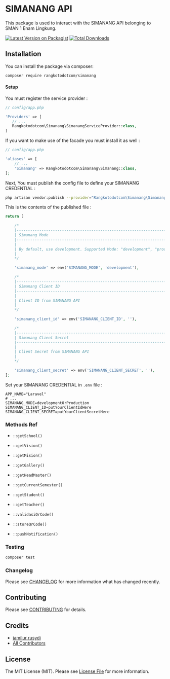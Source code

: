 # SIMANANG API

This package is used to interact with the SIMANANG API belonging to SMAN 1 Enam Lingkung.

[![Latest Version on Packagist](https://img.shields.io/packagist/v/rangkotodotcom/simanang.svg?style=flat-square)](https://packagist.org/packages/rangkotodotcom/simanang)
[![Total Downloads](https://img.shields.io/packagist/dt/rangkotodotcom/simanang.svg?style=flat-square)](https://packagist.org/packages/rangkotodotcom/simanang)

## Installation

You can install the package via composer:

```bash
composer require rangkotodotcom/simanang
```

#### Setup

You must register the service provider :

```php
// config/app.php

'Providers' => [
   // ...
   Rangkotodotcom\Simanang\SimanangServiceProvider::class,
]
```

If you want to make use of the facade you must install it as well :

```php
// config/app.php

'aliases' => [
    // ...
    'Simanang' => Rangkotodotcom\Simanang\Simanang::class,
];
```

Next, You must publish the config file to define your SIMANANG CREDENTIAL :

```bash
php artisan vendor:publish --provider="Rangkotodotcom\Simanang\SimanangServiceProvider"
```

This is the contents of the published file :

```php
return [

    /*
    |--------------------------------------------------------------------------
    | Simanang Mode
    |--------------------------------------------------------------------------
    |
    | By default, use development. Supported Mode: "development", "production"
    |
    */

    'simanang_mode' => env('SIMANANG_MODE', 'development'),

    /*
    |--------------------------------------------------------------------------
    | Simanang Client ID
    |--------------------------------------------------------------------------
    |
    | Client ID from SIMANANG API
    |
    */

    'simanang_client_id' => env('SIMANANG_CLIENT_ID', ''),

    /*
    |--------------------------------------------------------------------------
    | Simanang Client Secret
    |--------------------------------------------------------------------------
    |
    | Client Secret from SIMANANG API
    |
    */

    'simanang_client_secret' => env('SIMANANG_CLIENT_SECRET', ''),
];
```

Set your SIMANANG CREDENTIAL in `.env` file :

```
APP_NAME="Laravel"
# ...
SIMANANG_MODE=developmentOrProduction
SIMANANG_CLIENT_ID=putYourClientIdHere
SIMANANG_CLIENT_SECRET=putYourClientSecretHere
```

### Methods Ref

- `::getSchool()`

- `::getVision()`

- `::getMision()`

- `::getGallery()`

- `::getHeadMaster()`

- `::getCurrentSemester()`

- `::getStudent()`

- `::getTeacher()`

- `::validasiQrCode()`

- `::storeQrCode()`

- `::pushNotification()`

### Testing

```bash
composer test
```

### Changelog

Please see [CHANGELOG](CHANGELOG.md) for more information what has changed recently.

## Contributing

Please see [CONTRIBUTING](CONTRIBUTING.md) for details.

## Credits

- [jamilur rusydi](https://github.com/rangkotodotcom)
- [All Contributors](../../contributors)

## License

The MIT License (MIT). Please see [License File](LICENSE.md) for more information.
